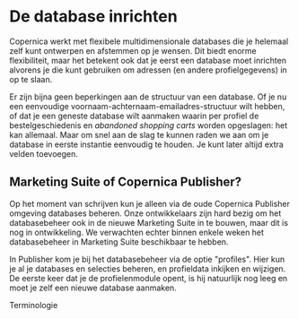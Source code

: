 De database inrichten
=====================

Copernica werkt met flexibele multidimensionale databases die je helemaal zelf
kunt ontwerpen en afstemmen op je wensen. Dit biedt enorme flexibiliteit, maar
het betekent ook dat je eerst een database moet inrichten alvorens je die kunt
gebruiken om adressen (en andere profielgegevens) in op te slaan.

Er zijn bijna geen beperkingen aan de structuur van een database. Of je nu
een eenvoudige voornaam-achternaam-emailadres-structuur wilt hebben, of
dat je een geneste database wilt aanmaken waarin per profiel de bestelgeschiedenis
en *abandoned shopping carts* worden opgeslagen: het kan allemaal. Maar om
snel aan de slag te kunnen raden we aan om je database in eerste instantie
eenvoudig te houden. Je kunt later altijd extra velden toevoegen.


Marketing Suite of Copernica Publisher?
---------------------------------------

Op het moment van schrijven kun je alleen via de oude Copernica Publisher
omgeving databases beheren. Onze ontwikkelaars zijn hard bezig om het
databasebeheer ook in de nieuwe Marketing Suite in te bouwen, maar dit is nog 
in ontwikkeling. We verwachten echter binnen enkele weken het databasebeheer
in Marketing Suite beschikbaar te hebben.

In Publisher kom je bij het databasebeheer via de optie "profiles". Hier
kun je al je databases en selecties beheren, en profieldata inkijken en
wijzigen. De eerste keer dat je de profielenmodule opent, is hij natuurlijk
nog leeg en moet je zelf een nieuwe database aanmaken.


Terminologie
~~~~~~~~~~~~

